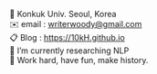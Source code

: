 🏫 Konkuk Univ. Seoul, Korea  
✉️ email : writerwoody@gmail.com  
📋 Blog : https://10kH.github.io  
🌱 I’m currently researching NLP              
🌟 Work hard, have fun, make history.

